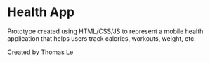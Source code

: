 # Health App
Prototype created using HTML/CSS/JS to represent a mobile health application that helps users track calories, workouts, weight, etc.


Created by Thomas Le
